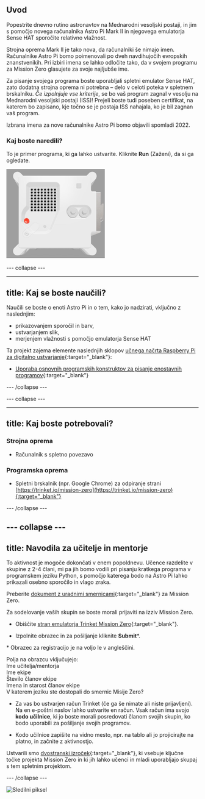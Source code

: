 ## Uvod

Popestrite dnevno rutino astronavtov na Mednarodni vesoljski postaji, in jim s pomočjo novega računalnika Astro Pi Mark II in njegovega emulatorja Sense HAT sporočite relativno vlažnost.

Strojna oprema Mark II je tako nova, da računalniki še nimajo imen. Računalnike Astro Pi bomo poimenovali po dveh navdihujočih evropskih znanstvenikih. Pri izbiri imena se lahko odločite tako, da v svojem programu za Mission Zero glasujete za svoje najljubše ime.

Za pisanje svojega programa boste uporabljali spletni emulator Sense HAT, zato dodatna strojna oprema ni potrebna – delo v celoti poteka v spletnem brskalniku. *Če izpolnjuje vse kriterije*, se bo vaš program zagnal v vesolju na Mednarodni vesoljski postaji (ISS)! Prejeli boste tudi poseben certifikat, na katerem bo zapisano, kje točno se je postaja ISS nahajala, ko je bil zagnan vaš program.

Izbrana imena za nove računalnike Astro Pi bomo objavili spomladi 2022.


### Kaj boste naredili?

To je primer programa, ki ga lahko ustvarite. Kliknite **Run** (Zaženi), da si ga ogledate.

![Emulator Trinket Sense HAT, ki izvaja program, ki prikaže vrednost vlažnosti na matriki LED in nato prikaže sliko ribe](images/M0_4.gif)


--- collapse ---



---
title: Kaj se boste naučili?
---

Naučili se boste o enoti Astro Pi in o tem, kako jo nadzirati, vključno z naslednjim:
+ prikazovanjem sporočil in barv,
+ ustvarjanjem slik,
+ merjenjem vlažnosti s pomočjo emulatorja Sense HAT

Ta projekt zajema elemente naslednjih sklopov [učnega načrta Raspberry Pi za digitalno ustvarjanje](http://rpf.io/curriculum){:target="_blank"}:

+ [Uporaba osnovnih programskih konstruktov za pisanje enostavnih programov](https://curriculum.raspberrypi.org/programming/creator/){:target="_blank"}

--- /collapse ---

--- collapse ---

---
title: Kaj boste potrebovali?
---

### Strojna oprema

+ Računalnik s spletno povezavo

### Programska oprema

+ Spletni brskalnik (npr. Google Chrome) za odpiranje strani [https://trinket.io/mission-zero](https://trinket.io/mission-zero){:target="_blank"}

--- /collapse ---

--- collapse ---
---
title: Navodila za učitelje in mentorje
---


To aktivnost je mogoče dokončati v enem popoldnevu. Učence razdelite v skupine z 2-4 člani, mi pa jih bomo vodili pri pisanju kratkega programa v programskem jeziku Python, s pomočjo katerega bodo na Astro Pi lahko prikazali osebno sporočilo in vlago zraka.

Preberite [dokument z uradnimi smernicami](https://astro-pi.org/wp-content/uploads/2018/09/Astro_Pi_Mission_Zero_Guidelines_2018_19_V12_pages.pdf){:target="_blank"} za Mission Zero.

Za sodelovanje vaših skupin se boste morali prijaviti na izziv Mission Zero.

+ Obiščite [stran emulatorja Trinket Mission Zero](https://trinket.io/mission-zero){:target="_blank"}.

+ Izpolnite obrazec in za pošiljanje kliknite **Submit**\*.

\* Obrazec za registracijo je na voljo le v angleščini.

Polja na obrazcu vključujejo:  
Ime učitelja/mentorja   
Ime ekipe  
Število članov ekipe  
Imena in starost članov ekipe  
V katerem jeziku ste dostopali do smernic Misije Zero?

+ Za vas bo ustvarjen račun Trinket (če ga še nimate ali niste prijavljeni). Na en e-poštni naslov lahko ustvarite en račun. Vsak račun ima svojo **kodo učilnice**, ki jo boste morali posredovati članom svojih skupin, ko bodo uporabili za pošiljanje svojih programov.

+ Kodo učilnice zapišite na vidno mesto, npr. na tablo ali jo projicirajte na platno, in začnite z aktivnostjo.

 Ustvarili smo [dvostranski izroček](https://astro-pi.org/astro_pi_mission_zero_project_print_out_v10_print/){:target="_blank"}, ki vsebuje ključne točke projekta Mission Zero in ki jih lahko učenci in mladi uporabljajo skupaj s tem spletnim projektom.

--- /collapse ---

![Sledilni piksel](https://code.org/api/hour/begin_raspberrypi_astropi.png)
